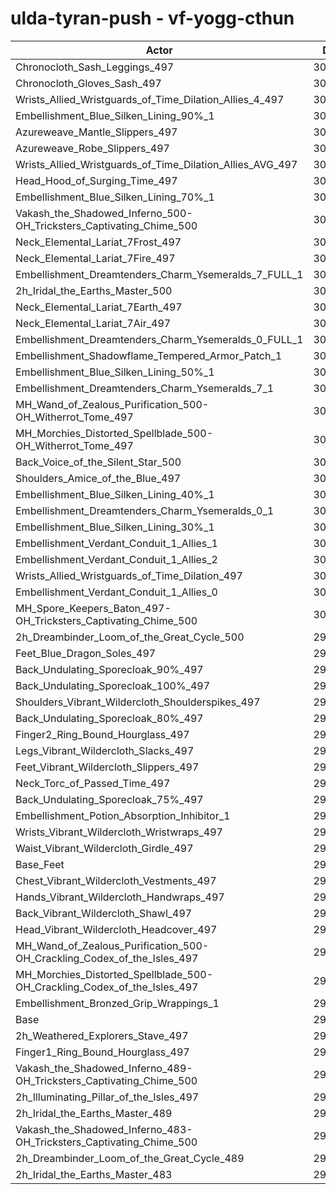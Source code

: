 # ulda-tyran-push - vf-yogg-cthun
| Actor | DPS | Increase |
|---|:---:|:---:|
|Chronocloth_Sash_Leggings_497|305892|2.62%|
|Chronocloth_Gloves_Sash_497|305642|2.54%|
|Wrists_Allied_Wristguards_of_Time_Dilation_Allies_4_497|305601|2.52%|
|Embellishment_Blue_Silken_Lining_90%_1|305051|2.34%|
|Azureweave_Mantle_Slippers_497|304931|2.30%|
|Azureweave_Robe_Slippers_497|304905|2.29%|
|Wrists_Allied_Wristguards_of_Time_Dilation_Allies_AVG_497|304365|2.11%|
|Head_Hood_of_Surging_Time_497|303890|1.95%|
|Embellishment_Blue_Silken_Lining_70%_1|303459|1.81%|
|Vakash_the_Shadowed_Inferno_500-OH_Tricksters_Captivating_Chime_500|303292|1.75%|
|Neck_Elemental_Lariat_7Frost_497|303259|1.74%|
|Neck_Elemental_Lariat_7Fire_497|303219|1.73%|
|Embellishment_Dreamtenders_Charm_Ysemeralds_7_FULL_1|303001|1.65%|
|2h_Iridal_the_Earths_Master_500|302964|1.64%|
|Neck_Elemental_Lariat_7Earth_497|302754|1.57%|
|Neck_Elemental_Lariat_7Air_497|302255|1.40%|
|Embellishment_Dreamtenders_Charm_Ysemeralds_0_FULL_1|302122|1.36%|
|Embellishment_Shadowflame_Tempered_Armor_Patch_1|302045|1.33%|
|Embellishment_Blue_Silken_Lining_50%_1|301983|1.31%|
|Embellishment_Dreamtenders_Charm_Ysemeralds_7_1|301913|1.29%|
|MH_Wand_of_Zealous_Purification_500-OH_Witherrot_Tome_497|301882|1.28%|
|MH_Morchies_Distorted_Spellblade_500-OH_Witherrot_Tome_497|301735|1.23%|
|Back_Voice_of_the_Silent_Star_500|301669|1.21%|
|Shoulders_Amice_of_the_Blue_497|301282|1.08%|
|Embellishment_Blue_Silken_Lining_40%_1|301151|1.03%|
|Embellishment_Dreamtenders_Charm_Ysemeralds_0_1|300982|0.97%|
|Embellishment_Blue_Silken_Lining_30%_1|300497|0.81%|
|Embellishment_Verdant_Conduit_1_Allies_1|300356|0.76%|
|Embellishment_Verdant_Conduit_1_Allies_2|300327|0.76%|
|Wrists_Allied_Wristguards_of_Time_Dilation_497|300298|0.75%|
|Embellishment_Verdant_Conduit_1_Allies_0|300217|0.72%|
|MH_Spore_Keepers_Baton_497-OH_Tricksters_Captivating_Chime_500|300039|0.66%|
|2h_Dreambinder_Loom_of_the_Great_Cycle_500|299471|0.47%|
|Feet_Blue_Dragon_Soles_497|299461|0.46%|
|Back_Undulating_Sporecloak_90%_497|299358|0.43%|
|Back_Undulating_Sporecloak_100%_497|299340|0.42%|
|Shoulders_Vibrant_Wildercloth_Shoulderspikes_497|299335|0.42%|
|Back_Undulating_Sporecloak_80%_497|299188|0.37%|
|Finger2_Ring_Bound_Hourglass_497|299180|0.37%|
|Legs_Vibrant_Wildercloth_Slacks_497|299152|0.36%|
|Feet_Vibrant_Wildercloth_Slippers_497|299135|0.36%|
|Neck_Torc_of_Passed_Time_497|299112|0.35%|
|Back_Undulating_Sporecloak_75%_497|299093|0.34%|
|Embellishment_Potion_Absorption_Inhibitor_1|298657|0.19%|
|Wrists_Vibrant_Wildercloth_Wristwraps_497|298598|0.18%|
|Waist_Vibrant_Wildercloth_Girdle_497|298592|0.17%|
|Base_Feet|298575|0.17%|
|Chest_Vibrant_Wildercloth_Vestments_497|298545|0.16%|
|Hands_Vibrant_Wildercloth_Handwraps_497|298528|0.15%|
|Back_Vibrant_Wildercloth_Shawl_497|298406|0.11%|
|Head_Vibrant_Wildercloth_Headcover_497|298398|0.11%|
|MH_Wand_of_Zealous_Purification_500-OH_Crackling_Codex_of_the_Isles_497|298306|0.08%|
|MH_Morchies_Distorted_Spellblade_500-OH_Crackling_Codex_of_the_Isles_497|298257|0.06%|
|Embellishment_Bronzed_Grip_Wrappings_1|298170|0.03%|
|Base|298076|0.00%|
|2h_Weathered_Explorers_Stave_497|297728|-0.12%|
|Finger1_Ring_Bound_Hourglass_497|297662|-0.14%|
|Vakash_the_Shadowed_Inferno_489-OH_Tricksters_Captivating_Chime_500|297480|-0.20%|
|2h_Illuminating_Pillar_of_the_Isles_497|296966|-0.37%|
|2h_Iridal_the_Earths_Master_489|296057|-0.68%|
|Vakash_the_Shadowed_Inferno_483-OH_Tricksters_Captivating_Chime_500|294789|-1.10%|
|2h_Dreambinder_Loom_of_the_Great_Cycle_489|292688|-1.81%|
|2h_Iridal_the_Earths_Master_483|292060|-2.02%|
